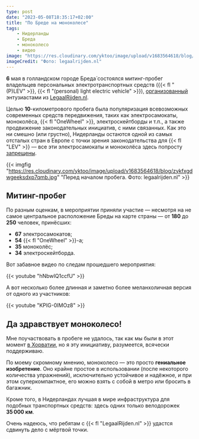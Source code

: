 ```yaml
---
type: post
date: "2023-05-08T18:35:17+02:00"
title: "По Бреде на моноколесе"
tags:
    - Нидерланды
    - Бреда
    - моноколесо
    - видео
image: "https://res.cloudinary.com/yktoo/image/upload/v1683564618/blog/zykfxgdwgeeksdxp7qmb.jpg"
imageCredit: "Фото: legaalrijden.nl"
---
```


**6** мая в голландском городе Бреда́ состоялся митинг-пробег владельцев персональных электротранспортных средств ({{< fl "(P)LEV" >}}, {{< fl "(personal) light electric vehicle" >}}), [организованный](https://yktoo.me/OVabXH) энтузиастами из [LegaalRijden.nl](https://legaalrijden.nl/).

Целью **10**-километрового пробега была популяризация всевозможных современных средств передвижения, таких как электросамокаты, моноколёса, {{< fl "OneWheel" >}}, электроскейтборды и т.п., а также продвижение законодательных инициатив, с ними связанных. Как это ни смешно (или грустно), Нидерланды остаются одной из самых отсталых стран в Европе с точки зрения законодательства для {{< fl "LEV" >}} — все эти электросамокаты и моноколёса здесь попросту [запрещены](https://yktoo.me/QrAakY).

<!--more-->

{{< imgfig "https://res.cloudinary.com/yktoo/image/upload/v1683564618/blog/zykfxgdwgeeksdxp7qmb.jpg" "Перед началом пробега. Фото: legaalrijden.nl" >}}

## Митинг-пробег

По разным оценкам, в мероприятии приняли участие — несмотря на не самое центральное расположение Бреды на карте страны — от **180** до **250** человек, принёсших:

* **67** электросамокатов;
* **54** {{< fl "OneWheel" >}}-а;
* **35** моноколёс;
* **34** электроскейтборда.

Вот забавное видео по следам прошедшего мероприятия:

{{< youtube "hNbwIQ1ccfU" >}}

А вот несколько более длинная и заметно более меланхоличная версия от одного из участников: 

{{< youtube "KPIG-0IMOz8" >}}

## Да здравствует моноколесо!

Мне поучаствовать в пробеге не удалось, так как мы были в этот момент [в Хорватии](0871), но я эту инициативу, разумеется, всячески поддерживаю.

По моему скромному мнению, моноколесо — это просто **гениальное изобретение**. Оно крайне простое в использовании (после некоторого количества упражнений), исключительно устойчивое и надёжное, и при этом суперкомпактное, его можно взять с собой в метро или бросить в багажник.

Кроме того, в Нидерландах лучшая в мире инфраструктура для подобных транспортных средств: здесь одних только велодорожек **35 000 км**.

Очень надеюсь, что ребятам с {{< fl "LegaalRijden.nl" >}} удастся сдвинуть дело с мёртвой точки.
